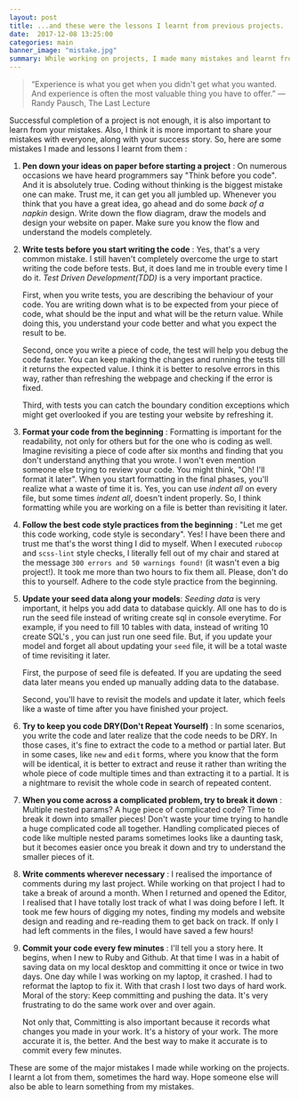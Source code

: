 ```yaml
---
layout: post
title: ...and these were the lessons I learnt from previous projects.
date:  2017-12-08 13:25:00
categories: main
banner_image: "mistake.jpg"
summary: While working on projects, I made many mistakes and learnt from them. Here is a blog discussing my mistakes and takeaways.
---
```


> “Experience is what you get when you didn't get what you wanted. And experience is often the most valuable thing you have to offer.” ― Randy Pausch, The Last Lecture

Successful completion of a project is not enough, it is also important to learn from your mistakes. Also, I think it is more important to share your mistakes with everyone, along with your success story. So, here are some mistakes I made and lessons I learnt from them :

  1. **Pen down your ideas on paper before starting a project** :
     On numerous occasions we have heard programmers say "Think before you code". And it is absolutely true. Coding without thinking is the biggest mistake one can make. Trust me, it can get you all jumbled up. Whenever you think that you have a great idea, go ahead and do some _back of a napkin_ design. Write down the flow diagram, draw the models and design your website on paper. Make sure you know the flow and understand the models completely.

  2. **Write tests before you start writing the code** :
      Yes, that's a very common mistake. I still haven't completely overcome the urge to start writing the code before tests. But, it does land me in trouble every time I do it. _Test Driven Development(TDD)_ is a very important practice.

      First, when you write tests, you are describing the behaviour of your code. You are writing down what is to be expected from your piece of code, what should be the input and what will be the return value. While doing this, you understand your code better and what you expect the result to be.

      Second, once you write a piece of code, the test will help you debug the code faster. You can keep making the changes and running the tests till it returns the expected value. I think it is better to resolve errors in this way, rather than refreshing the webpage and checking if the error is fixed.

      Third, with tests you can catch the boundary condition exceptions which might get overlooked if you are testing your website by refreshing it.

  3. **Format your code from the beginning** :
    Formatting is important for the readability, not only for others but for the one who is coding as well. Imagine revisiting a piece of code after six months and finding that you don't understand anything that you wrote. I won't even mention someone else trying to review your code. You might think, "Oh! I'll format it later". When you start formatting in the final phases, you'll realize what a waste of time it is. Yes, you can use _indent all_ on every file, but some times _indent all_, doesn't indent properly. So, I think formatting while you are working on a file is better than revisiting it later.

  4. **Follow the best code style practices from the beginning** :
    "Let me get this code working, code style is secondary". Yes! I have been there and trust me that's the worst thing I did to myself. When I executed `rubocop` and `scss-lint` style checks, I literally fell out of my chair and stared at the message `300 errors and 50 warnings found!` (it wasn't even a big project!). It took me more than two hours to fix them all. Please, don't do this to yourself. Adhere to the code style practice from the beginning.

  5. **Update your seed data along your models**:
    _Seeding data_ is very important, it helps you add data to database quickly. All one has to do is run the seed file instead of writing create sql in console everytime. For example, if you need to fill 10 tables with data, instead of writing 10 create SQL's , you can just run one seed file. But, if you update your model and forget all about updating your `seed` file, it will be a total waste of time revisiting it later.

      First, the purpose of seed file is defeated. If you are updating the seed data later means you ended up manually adding data to the database.

      Second, you'll have to revisit the models and update it later, which feels like a waste of time after you have finished your project.

 6. **Try to keep you code DRY(Don't Repeat Yourself)** :
    In some scenarios, you write the code and later realize that the code needs to be DRY. In those cases, it's fine to extract the code to a method or partial later. But in some cases, like `new` and `edit` forms, where you know that the form will be identical, it is better to extract and reuse it rather than writing the whole piece of code multiple times and than extracting it to a partial. It is a nightmare to revisit the whole code in search of repeated content.

 7. **When you come across a complicated problem, try to break it down** :
 Multiple nested params? A huge piece of complicated code? Time to break it down into smaller pieces!
 Don't waste your time trying to handle a huge complicated code all together. Handling complicated pieces of code like multiple nested params sometimes looks like a daunting task, but it becomes easier once you break it down and try to understand the smaller pieces of it.

 8. **Write comments wherever necessary** :
  I realised the importance of comments during my last project. While working on that project I had to take a break of around a month. When I returned and opened the Editor, I realised that I have totally lost track of what I was doing before I left. It took me few hours of digging my notes, finding my models and website design and reading and re-reading them to get back on track. If only I had left comments in the files, I would have saved a few hours!

 9. **Commit your code every few minutes** :
 I'll tell you a story here. It begins, when I new to Ruby and Github. At that time I was in a habit of saving data on my local desktop and  committing it once or twice in two days. One day while I was working on my laptop, it crashed. I had to reformat the laptop to fix it. With that crash I lost two days of hard work. Moral of the story: Keep committing and pushing the data. It's very frustrating to do the same work over and over again.

    Not only that, Committing is also important because it records what changes you made in your work. It's a history of your work. The more accurate it is, the better. And the best way to make it accurate is to commit every few minutes.

These are some of the major mistakes I made while working on the projects. I learnt a lot from them, sometimes the hard way. Hope someone else will also be able to learn something from my mistakes.
